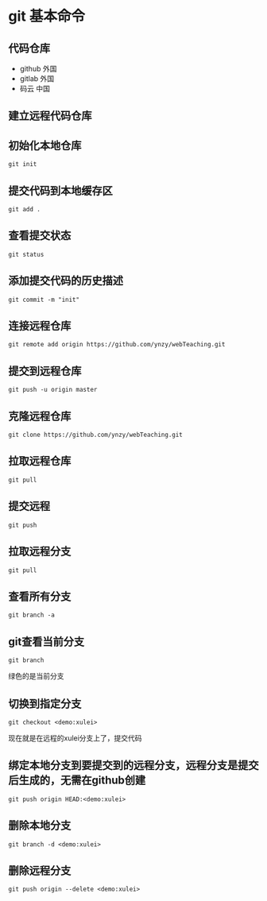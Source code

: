 
# git 基本命令

## 代码仓库
* github 外国
* gitlab 外国
* 码云  中国

## 建立远程代码仓库

## 初始化本地仓库
```shell
git init
```
## 提交代码到本地缓存区
```shell
git add .
```
## 查看提交状态
```shell
git status
```
## 添加提交代码的历史描述
```shell
git commit -m "init"
```
## 连接远程仓库
```shell
git remote add origin https://github.com/ynzy/webTeaching.git
```
## 提交到远程仓库
```shell
git push -u origin master
```

## 克隆远程仓库
```shell
git clone https://github.com/ynzy/webTeaching.git
```

## 拉取远程仓库
```shell
git pull
```

## 提交远程
```shell
git push
```

## 拉取远程分支
```shell
git pull
```
## 查看所有分支
```shell
git branch -a
```

## git查看当前分支
```shell
git branch
```
绿色的是当前分支

## 切换到指定分支
```shell
git checkout <demo:xulei>
```
现在就是在远程的xulei分支上了，提交代码

## 绑定本地分支到要提交到的远程分支，远程分支是提交后生成的，无需在github创建
```shell
git push origin HEAD:<demo:xulei>
```
## 删除本地分支
```shell
git branch -d <demo:xulei>
```
## 删除远程分支
```shell
git push origin --delete <demo:xulei>
